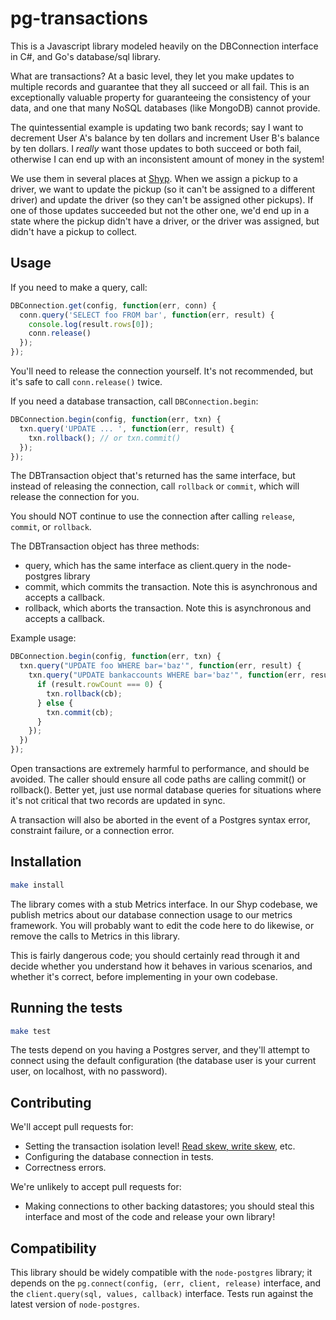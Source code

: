 # pg-transactions

This is a Javascript library modeled heavily on the DBConnection interface in
C#, and Go's database/sql library.

What are transactions? At a basic level, they let you make updates to
multiple records and guarantee that they all succeed or all fail. This is an
exceptionally valuable property for guaranteeing the consistency of your data,
and one that many NoSQL databases (like MongoDB) cannot provide.

The quintessential example is updating two bank records; say I want to
decrement User A's balance by ten dollars and increment User B's balance by ten
dollars. I *really* want those updates to both succeed or both fail, otherwise
I can end up with an inconsistent amount of money in the system!

We use them in several places at [Shyp](https://www.shyp.com). When we assign
a pickup to a driver, we want to update the pickup (so it can't be assigned
to a different driver) and update the driver (so they can't be assigned other
pickups). If one of those updates succeeded but not the other one, we'd end up
in a state where the pickup didn't have a driver, or the driver was assigned,
but didn't have a pickup to collect.

## Usage

If you need to make a query, call:

```javascript
DBConnection.get(config, function(err, conn) {
  conn.query('SELECT foo FROM bar', function(err, result) {
    console.log(result.rows[0]);
    conn.release()
  });
});
```

You'll need to release the connection yourself. It's not recommended, but
it's safe to call `conn.release()` twice.

If you need a database transaction, call `DBConnection.begin`:

```javascript
DBConnection.begin(config, function(err, txn) {
  txn.query('UPDATE ... ', function(err, result) {
    txn.rollback(); // or txn.commit()
  });
});
```

The DBTransaction object that's returned has the same interface, but instead
of releasing the connection, call `rollback` or `commit`, which will release
the connection for you.

You should NOT continue to use the connection after calling `release`,
`commit`, or `rollback`.

The DBTransaction object has three methods:

- query, which has the same interface as client.query in the node-postgres library
- commit, which commits the transaction. Note this is asynchronous and accepts
  a callback.
- rollback, which aborts the transaction. Note this is asynchronous and accepts
  a callback.

Example usage:

```javascript
DBConnection.begin(config, function(err, txn) {
  txn.query("UPDATE foo WHERE bar='baz'", function(err, result) {
    txn.query("UPDATE bankaccounts WHERE bar='baz'", function(err, result) {
      if (result.rowCount === 0) {
        txn.rollback(cb);
      } else {
        txn.commit(cb);
      }
    });
  })
});
```

Open transactions are extremely harmful to performance, and should be
avoided. The caller should ensure all code paths are calling commit() or
rollback(). Better yet, just use normal database queries for situations where
it's not critical that two records are updated in sync.

A transaction will also be aborted in the event of a Postgres syntax error,
constraint failure, or a connection error.

## Installation

```bash
make install
```

The library comes with a stub Metrics interface. In our Shyp codebase, we
publish metrics about our database connection usage to our metrics framework.
You will probably want to edit the code here to do likewise, or remove the
calls to Metrics in this library.

This is fairly dangerous code; you should certainly read through it and decide
whether you understand how it behaves in various scenarios, and whether it's
correct, before implementing in your own codebase.

## Running the tests

```bash
make test
```

The tests depend on you having a Postgres server, and they'll attempt to
connect using the default configuration (the database user is your current
user, on localhost, with no password).

## Contributing

We'll accept pull requests for:

- Setting the transaction isolation level! [Read skew, write skew][levels], etc.
- Configuring the database connection in tests.
- Correctness errors.

We're unlikely to accept pull requests for:

- Making connections to other backing datastores; you should steal this
  interface and most of the code and release your own library!

[levels]: https://martin.kleppmann.com/2015/09/26/transactions-at-strange-loop.html

## Compatibility

This library should be widely compatible with the `node-postgres` library; it
depends on the `pg.connect(config, (err, client, release)` interface, and the
`client.query(sql, values, callback)` interface. Tests run against the latest
version of `node-postgres`.
